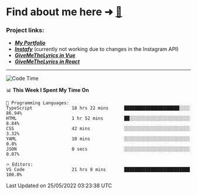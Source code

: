 # Find about me here ➜ [🧑](https://pauabella.dev)

### Project links:
- ***[My Portfolio](https://pauabella.dev)***
- ***[Instafy](https://instafy.me)*** (currently not working due to changes in the Instagram API)
- ***[GiveMeTheLyrics in Vue](https://lyrics.pauabella.dev)***
- ***[GiveMeTheLyrics in React](https://pauabella.dev/GiveMeTheLyrics)***

---
<!--START_SECTION:waka-->
![Code Time](http://img.shields.io/badge/Code%20Time-1%2C085%20hrs%2048%20mins-blue)

📊 **This Week I Spent My Time On** 

```text
💬 Programming Languages: 
TypeScript               18 hrs 22 mins      █████████████████████░░░░   86.94% 
HTML                     1 hr 52 mins        ██░░░░░░░░░░░░░░░░░░░░░░░   8.84% 
CSS                      42 mins             ░░░░░░░░░░░░░░░░░░░░░░░░░   3.32% 
YAML                     10 mins             ░░░░░░░░░░░░░░░░░░░░░░░░░   0.8% 
JSON                     0 secs              ░░░░░░░░░░░░░░░░░░░░░░░░░   0.07%

🔥 Editors: 
VS Code                  21 hrs 8 mins       █████████████████████████   100.0%

```


 Last Updated on 25/05/2022 03:23:38 UTC
<!--END_SECTION:waka-->
